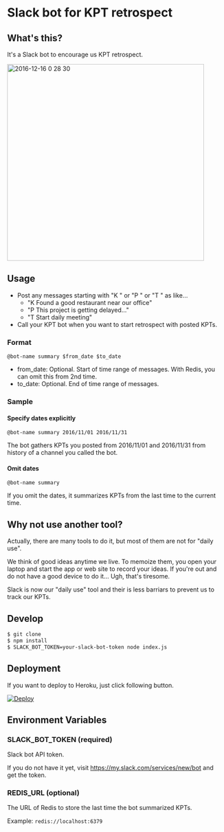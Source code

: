 # Slack bot for KPT retrospect

## What's this?

It's a Slack bot to encourage us KPT retrospect.

<img width="458" alt="2016-12-16 0 28 30" src="https://cloud.githubusercontent.com/assets/1811616/21229941/a6556f4a-c326-11e6-9f16-a30f28cde219.png">


## Usage

- Post any messages starting with "K " or "P " or "T " as like...
  - "K Found a good restaurant near our office"
  - "P This project is getting delayed..."
  - "T Start daily meeting"
- Call your KPT bot when you want to start retrospect with posted KPTs.

### Format

`@bot-name summary $from_date $to_date`

- from_date: Optional. Start of time range of messages. With Redis, you can omit this from 2nd time.
- to_date:   Optional. End of time range of messages.

### Sample

#### Specify dates explicitly

`@bot-name summary 2016/11/01 2016/11/31`

The bot gathers KPTs you posted from 2016/11/01 and 2016/11/31 from history of a channel you called the bot.

#### Omit dates

`@bot-name summary`

If you omit the dates, it summarizes KPTs from the last time to the current time.

## Why not use another tool?

Actually, there are many tools to do it, but most of them are not for "daily use".

We think of good ideas anytime we live. To memoize them, you open your laptop and start the app or web site to record your ideas. If you're out and do not have a good device to do it... Ugh, that's tiresome.

Slack is now our "daily use" tool and their is less barriars to prevent us to track our KPTs.

## Develop

```bash
$ git clone
$ npm install
$ SLACK_BOT_TOKEN=your-slack-bot-token node index.js
```

## Deployment

If you want to deploy to Heroku, just click following button.

[![Deploy](https://www.herokucdn.com/deploy/button.svg)](https://heroku.com/deploy)

## Environment Variables

### SLACK_BOT_TOKEN (required)

Slack bot API token.

If you do not have it yet, visit https://my.slack.com/services/new/bot and get the token.

### REDIS_URL (optional)

The URL of Redis to store the last time the bot summarized KPTs.

Example: `redis://localhost:6379`
